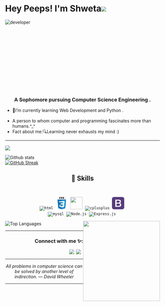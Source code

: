 <h1>Hey Peeps! I'm Shweta<img src="https://github.com/TheDudeThatCode/TheDudeThatCode/blob/master/Assets/bye.gif" width="35px"> </h1>
<img src="https://media.giphy.com/media/L1R1tvI9svkIWwpVYr/giphy.gif" alt="developer" align="right" width="520px" height="250px"  />
 <h3 align="center">A Sophomore pursuing Computer Science Engineering  .</h3>
<ul>
  <li>🔭I’m currently learning Web Development and Python .</li><br>
  <li>A person to whom computer and programming fascinates more than humans.^_^</li>
  <li> Fact about me:🔍Learning never exhausts my mind :)</li>
</ul>  

 ---
 
  <img src="https://visitor-badge.glitch.me/badge?page_id=shwe0601.visitor-badge" align="center" width="100px">
  
  

![Github stats](https://github-readme-stats.vercel.app/api?username=shwe0601&theme=radical&show_icons=true&count_private=true)&nbsp;<br>
[![GitHub Streak](https://github-readme-streak-stats.herokuapp.com/?user=shwe0601&theme=jolly)](https://git.io/streak-stats)

<h2 align="center">🚀 Skills </h2> <br>
<div>
<p align="center">
  <code><img src="https://github.com/abranhe/programming-languages-logos/blob/master/src/html/html_48x48.png" alt="html" width="40" height="40" /></code>&nbsp;
  <code><img src="https://raw.githubusercontent.com/github/explore/80688e429a7d4ef2fca1e82350fe8e3517d3494d/topics/css/css.png" alt="css" width="40" height="40" /></code>&nbsp;
  <code><img src="https://github.com/abranhe/programming-languages-logos/blob/master/src/javascript/javascript_48x48.png" width="40" height="40" /></code>&nbsp;
  <code><img src="https://github.com/abranhe/programming-languages-logos/blob/master/src/cpp/cpp_48x48.png" alt="cplusplus" width="40" height="40" /></code>&nbsp;
  <code><img src="https://raw.githubusercontent.com/github/explore/80688e429a7d4ef2fca1e82350fe8e3517d3494d/topics/bootstrap/bootstrap.png" alt="bootstrap" width="40" height="40" /></code>&nbsp;<br>
  <code><img src="https://img.shields.io/badge/mysql-%2300f.svg?&style=for-the-badge&logo=mysql&logoColor=white" alt="mysql" /></code>&nbsp;
  <code><img src="https://img.shields.io/badge/Node.js-43853D?style=for-the-badge&logo=node.js&logoColor=white" alt="Node.js" /></code>&nbsp;
   <code><img src="https://img.shields.io/badge/Express.js-404D59?style=for-the-badge" alt="Express.js" /></code>&nbsp;
 
  

  </p>
 <p>
   <img width="40%" src="https://github-readme-stats.vercel.app/api/top-langs/?username=shwe0601&layout=compact&theme=tokyonight" alt="Top Languages">
  <img align="right"src="https://thumbs.dreamstime.com/b/media-developer-female-office-media-developer-female-office-176079001.jpg" width="250px" height="260px"  />
  </p>

  

  </div>
  
  --- 
  <h3 align="right">Connect with me ✨:</h3>

 [<img src="https://img.icons8.com/color/48/000000/linkedin.png" align="right" width="4.5%"/>](https://www.linkedin.com/in/shweta-badri-narayanan-0287371b9)
  <a href="mailto:shwetabadrinarayanan@gmail.com"> <img src="https://img.icons8.com/fluent/48/000000/gmail.png" align="right" width="4.5%"/> </a><br>
 
 
 
 

  
  
 --- 

<p align="center">
   <i>
    All problems in computer science can be solved by another level of indirection. — David Wheeler
  </i>
</p> 


---




